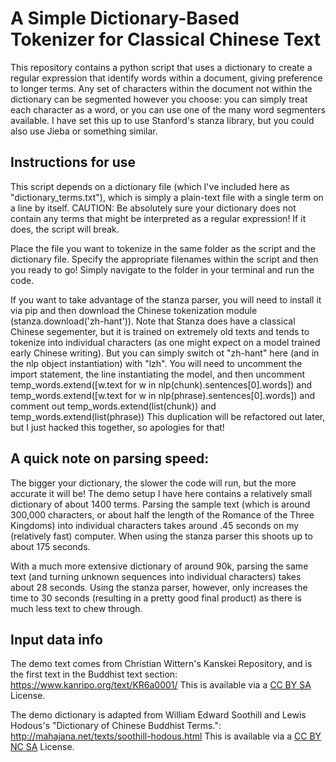 # A Simple Dictionary-Based Tokenizer for Classical Chinese Text
This repository contains a python script that uses a dictionary to create a regular expression that identify words within a document, giving preference to longer terms. Any set of characters within the document not within the dictionary can be segmented however you choose: you can simply treat each character as a word, or you can use one of the many word segmenters available. I have set this up to use Stanford's stanza library, but you could also use Jieba or something similar.

## Instructions for use
This script depends on a dictionary file (which I've included here as "dictionary_terms.txt"), which is simply a plain-text file with a single term on a line by itself. CAUTION: Be absolutely sure your dictionary does not contain any terms that might be interpreted as a regular expression! If it does, the script will break.

Place the file you want to tokenize in the same folder as the script and the dictionary file. Specify the appropriate filenames within the script and then you ready to go! Simply navigate to the folder in your terminal and run the code.

If you want to take advantage of the stanza parser, you will need to install it via pip and then download the Chinese tokenization module (stanza.download('zh-hant')). Note that Stanza does have a classical Chinese segementer, but it is trained on extremely old texts and tends to tokenize into individual characters (as one might expect on a model trained early Chinese writing). But you can simply switch ot "zh-hant" here (and in the nlp object instantiation) with "lzh". You will need to uncomment the import statement, the line instantiating the model, and then uncomment 
temp_words.extend([w.text for w in nlp(chunk).sentences[0].words]) and
temp_words.extend([w.text for w in nlp(phrase).sentences[0].words])
and comment out
temp_words.extend(list(chunk)) and
temp_words.extend(list(phrase))
This duplication will be refactored out later, but I just hacked this together, so apologies for that!


## A quick note on parsing speed:
The bigger your dictionary, the slower the code will run, but the more accurate it will be! The demo setup I have here contains a relatively small dictionary of about 1400 terms. Parsing the sample text (which is around 300,000 characters, or about half the length of the Romance of the Three Kingdoms) into individual characters takes around .45 seconds on my (relatively fast) computer. When using the stanza parser this shoots up to about 175 seconds. 

With a much more extensive dictionary of around 90k, parsing the same text (and turning unknown sequences into individual characters) takes about 28 seconds. Using the stanza parser, however, only increases the time to 30 seconds (resulting in a pretty good final product) as there is much less text to chew through.

## Input data info
The demo text comes from Christian Wittern's Kanskei Repository, and is the first text in the Buddhist text section:
https://www.kanripo.org/text/KR6a0001/
This is available via a [CC BY SA](http://creativecommons.org/licenses/by-sa/4.0/) License.

The demo dictionary is adapted from William Edward Soothill and Lewis Hodous's "Dictionary of Chinese Buddhist Terms.": http://mahajana.net/texts/soothill-hodous.html
This is available via a [CC BY NC SA](http://new.creativecommons.org/licenses/by-nc-sa/1.0) License.
